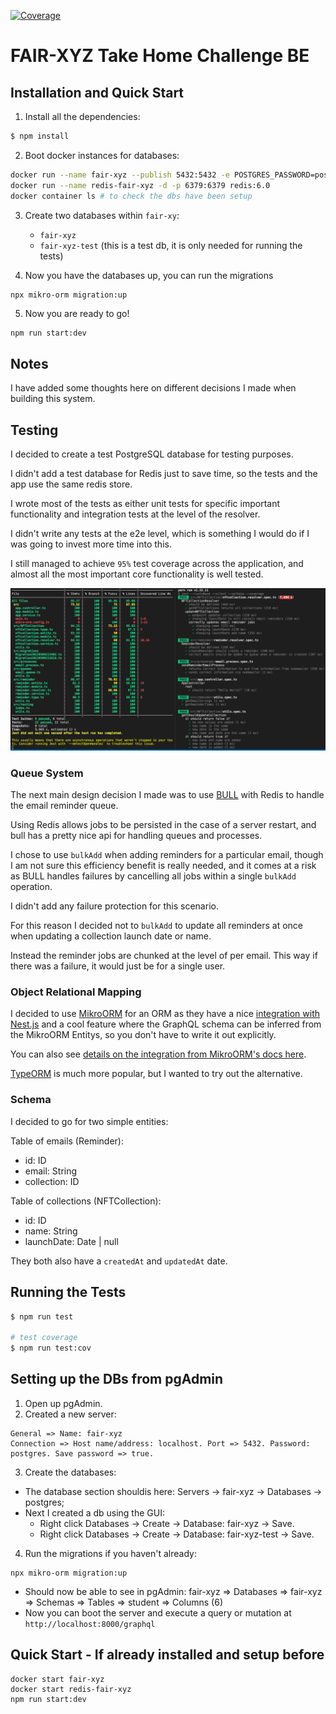 <a href="https://coveralls.io/github/nestjs/nest?branch=master" target="_blank"><img src="https://s3.amazonaws.com/assets.coveralls.io/badges/coveralls_95.svg#9" alt="Coverage" /></a>

# FAIR-XYZ Take Home Challenge BE

## Installation and Quick Start

1. Install all the dependencies:
```bash
$ npm install
```
2. Boot docker instances for databases:
```bash
docker run --name fair-xyz --publish 5432:5432 -e POSTGRES_PASSWORD=postgres -d postgres
docker run --name redis-fair-xyz -d -p 6379:6379 redis:6.0
docker container ls # to check the dbs have been setup
```

3. Create two databases within `fair-xy`:
     - `fair-xyz`
     - `fair-xyz-test` (this is a test db, it is only needed for running the tests)

4. Now you have the databases up, you can run the migrations
```
npx mikro-orm migration:up
```
5. Now you are ready to go!
```bash
npm run start:dev
```

## Notes

I have added some thoughts here on different decisions I made when building this system.

## Testing

I decided to create a test PostgreSQL database for testing purposes.

I didn't add a test database for Redis just to save time, so the tests and the app use the same redis store.

I wrote most of the tests as either unit tests for specific important functionality and integration tests at the level of the resolver.

I didn't write any tests at the e2e level, which is something I would do if I was going to invest more time into this.

I still managed to achieve `95%` test coverage across the application, and almost all the most important core functionality is well tested.

![](2022-05-13-00-39-02.png)

### Queue System

The next main design decision I made was to use [BULL](https://optimalbits.github.io/bull/) with Redis to handle the email reminder queue.

Using Redis allows jobs to be persisted in the case of a server restart, and bull has a pretty nice api for handling queues and processes.

I chose to use `bulkAdd` when adding reminders for a particular email, though I am not sure this efficiency benefit is really needed, and it comes at a risk as BULL handles failures by cancelling all jobs within a single `bulkAdd` operation.

I didn't add any failure protection for this scenario.

For this reason I decided not to `bulkAdd` to update all reminders at once when updating a collection launch date or name.

Instead the reminder jobs are chunked at the level of per email. This way if there was a failure, it would just be for a single user.

### Object Relational Mapping

I decided to use [MikroORM](https://mikro-orm.io/) for an ORM as they have a nice [integration with Nest.js](https://docs.nestjs.com/recipes/mikroorm) and a cool feature where the GraphQL schema can be inferred from the MikroORM Entitys, so you don't have to write it out explicitly.

You can also see [details on the integration from MikroORM's docs here](https://mikro-orm.io/docs/usage-with-nestjs).

[TypeORM](https://typeorm.io/) is much more popular, but I wanted to try out the alternative.

### Schema

I decided to go for two simple entities:

Table of emails (Reminder):
- id: ID
- email: String
- collection: ID


Table of collections (NFTCollection):
- id: ID
- name: String
- launchDate: Date | null

They both also have a `createdAt` and `updatedAt` date.

## Running the Tests

```bash
$ npm run test

# test coverage
$ npm run test:cov
```

## Setting up the DBs from pgAdmin


1. Open up pgAdmin.
2. Created a new server:
```
General => Name: fair-xyz
Connection => Host name/address: localhost. Port => 5432. Password: postgres. Save password => true.
```

3. Create the databases:

- The database section shouldis here: Servers -> fair-xyz -> Databases -> postgres;
- Next I created a db using the GUI:
   - Right click Databases -> Create -> Database: fair-xyz -> Save.
   - Right click Databases -> Create -> Database: fair-xyz-test -> Save.


4. Run the migrations if you haven't already:
```
npx mikro-orm migration:up
```

- Should now be able to see in pgAdmin: fair-xyz => Databases => fair-xyz => Schemas => Tables => student => Columns (6)
- Now you can boot the server and execute a query or mutation at `http://localhost:8000/graphql`


## Quick Start - If already installed and setup before

```
docker start fair-xyz
docker start redis-fair-xyz
npm run start:dev
```
